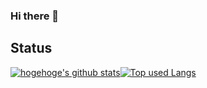 ### Hi there 👋

<!--
**kqns91/kqns91** is a ✨ _special_ ✨ repository because its `README.md` (this file) appears on your GitHub profile.

Here are some ideas to get you started:

- 🔭 I’m currently working on ...
- 🌱 I’m currently learning ...
- 👯 I’m looking to collaborate on ...
- 🤔 I’m looking for help with ...
- 💬 Ask me about ...
- 📫 How to reach me: ...
- 😄 Pronouns: ...
- ⚡ Fun fact: ...
-->

## Status

[![hogehoge's github stats](https://github-readme-stats.vercel.app/api?username=kqns91&hide=contribs&count_private=true&show_icons=true&theme=nord_bright)](https://github.com/kqns91/)[![Top used Langs](https://github-readme-stats.vercel.app/api/top-langs/?username=kqns91&theme=nord_bright)](https://github.com/kqns91/)
